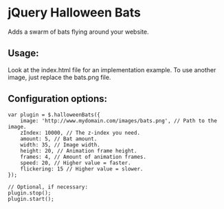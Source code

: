 jQuery Halloween Bats
=====================

Adds a swarm of bats flying around your website.

Usage:
--------------
Look at the index.html file for an implementation example.
To use another image, just replace the bats.png file.


Configuration options:
--------------
```
var plugin = $.halloweenBats({
	image: 'http://www.mydomain.com/images/bats.png', // Path to the image.
	zIndex: 10000, // The z-index you need.
	amount: 5, // Bat amount.
	width: 35, // Image width.
	height: 20, // Animation frame height.
	frames: 4, // Amount of animation frames.
	speed: 20, // Higher value = faster.
	flickering: 15 // Higher value = slower.
});

// Optional, if necessary:
plugin.stop();
plugin.start();
```
